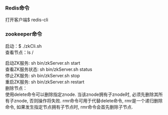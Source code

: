 ### Redis命令
打开客户端$ redis-cli

### zookeeper命令

启动：$ ./zkCli.sh <br/>
查看节点：ls /

启动ZK服务: sh bin/zkServer.sh start<br/>
查看ZK服务状态: sh bin/zkServer.sh status<br/>
停止ZK服务: sh bin/zkServer.sh stop<br/>
重启ZK服务: sh bin/zkServer.sh restart<br/>
删除节点：<br/>
使用delete命令可以删除指定znode. 当该znode拥有子znode时, 必须先删除其所有子znode, 否则操作将失败. rmr命令可用于代替delete命令, rmr是一个递归删除命令, 如果发生指定节点拥有子节点时, rmr命令会首先删除子节点.

